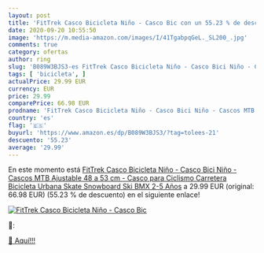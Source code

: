 ```yaml
---
layout: post
title: 'FitTrek Casco Bicicleta Niño - Casco Bic con un 55.23 % de descuento'
date: 2020-09-20 10:55:50
image: 'https://m.media-amazon.com/images/I/41TgabpqGeL._SL200_.jpg'
comments: true
category: ofertas
author: ring
slug: 'B089W3BJS3-es FitTrek Casco Bicicleta Niño - Casco Bici Niño - Cascos...'
tags: [ 'bicicleta', ]
actualPrice: 29.99 EUR
currency: EUR
price: 29.99
comparePrice: 66.98 EUR
prodname: 'FitTrek Casco Bicicleta Niño - Casco Bici Niño - Cascos MTB Ajustable 48 a 53 cm - Casco para Ciclismo Carretera  Bicicleta Urbana  Skate  Snowboard  Ski  BMX 2-5 Años'
country: 'es'
flag: '🇪🇸'
buyurl: 'https://www.amazon.es/dp/B089W3BJS3/?tag=tolees-21'
descuento: '55.23'
average: '29.99'
---
```


En este momento está [FitTrek Casco Bicicleta Niño - Casco Bici Niño - Cascos MTB Ajustable 48 a 53 cm - Casco para Ciclismo Carretera  Bicicleta Urbana  Skate  Snowboard  Ski  BMX 2-5 Años](https://www.amazon.es/dp/B089W3BJS3/?tag=tolees-21) a 29.99 EUR (original: 66.98 EUR) (55.23 %  de descuento) en el siguiente enlace!

[![FitTrek Casco Bicicleta Niño - Casco Bic](https://m.media-amazon.com/images/I/41TgabpqGeL._SL200_.jpg)](https://www.amazon.es/dp/B089W3BJS3/?tag=tolees-21)

🔎:


[🛒 Aquí!!!](https://www.amazon.es/dp/B089W3BJS3/?tag=tolees-21)
